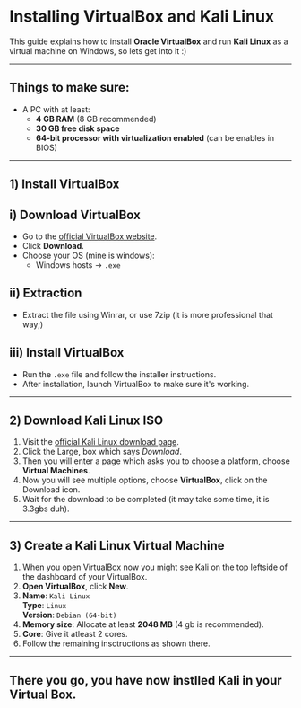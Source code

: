 # Installing VirtualBox and Kali Linux

This guide explains how to install **Oracle VirtualBox** and run **Kali Linux** as a virtual machine on Windows, so lets get into it :)

---

## Things to make sure:

- A PC with at least:
  - **4 GB RAM** (8 GB recommended)
  - **30 GB free disk space**
  - **64-bit processor with virtualization enabled** (can be enables in BIOS)
    
---

## 1️) Install VirtualBox

##   i) Download VirtualBox

-  Go to the [official VirtualBox website](virtualbox.org).
-  Click **Download**.
-  Choose your OS (mine is windows):
   - Windows hosts → `.exe`

##  ii) Extraction

- Extract the file using Winrar, or use 7zip (it is more professional that way;)

## iii) Install VirtualBox

- Run the `.exe` file and follow the installer instructions.
- After installation, launch VirtualBox to make sure it's working.

---

## 2️) Download Kali Linux ISO

1. Visit the [official Kali Linux download page](kali.org).
2. Click the Large, box which says *Download*.
3. Then you will enter a page which asks you to choose a platform, choose **Virtual Machines**.
4. Now you will see multiple options, choose **VirtualBox**, click on the Download icon.
5. Wait for the download to be completed (it may take some time, it is 3.3gbs duh).

---

## 3️) Create a Kali Linux Virtual Machine

1. When you open VirtualBox now you might see Kali on the top leftside of the dashboard of your VirtualBox.
2. **Open VirtualBox**, click **New**.
3. **Name**: `Kali Linux`  
   **Type**: `Linux`  
   **Version**: `Debian (64-bit)`
4. **Memory size**: Allocate at least **2048 MB** (4 gb is recommended).
5. **Core**: Give it atleast 2 cores.
6. Follow the remaining insctructions as shown there.
---

## There you go, you have now instlled Kali in your Virtual Box.
